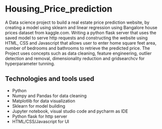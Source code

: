 # Housing_Price_prediction
A Data science project to build a real estate price prediction website, by creating a model using sklearn and linear regression using Bangalore house prices dataset from kaggle.com. Writing a python flask server that uses the saved model to serve http requests and constructing the website using HTML, CSS and Javascript that allows user to enter home square feet area, number of bedrooms and bathrooms to retrieve the predicted price. The Project uses concepts such as data cleaning, feature engineering, outlier detection and removal, dimensionality reduction and gridsearchcv for hyperparameter tunning.

## Technologies and tools used

* Python
* Numpy and Pandas for data cleaning
* Matplotlib for data visualization
* Sklearn for model building
* Jupyter notebook, visual studio code and pycharm as IDE
* Python flask for http server
* HTML/CSS/Javascript for UI

